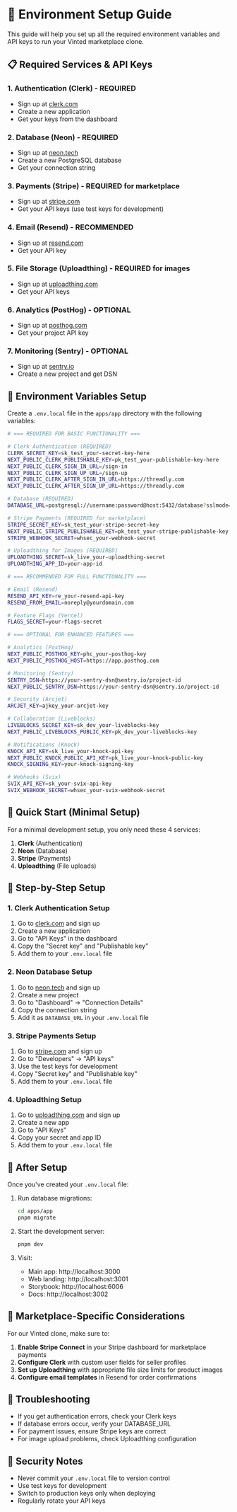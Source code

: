 # 🔧 Environment Setup Guide

This guide will help you set up all the required environment variables and API keys to run your Vinted marketplace clone.

## 📋 Required Services & API Keys

### 1. **Authentication (Clerk)** - REQUIRED
- Sign up at [clerk.com](https://clerk.com)
- Create a new application
- Get your keys from the dashboard

### 2. **Database (Neon)** - REQUIRED  
- Sign up at [neon.tech](https://neon.tech)
- Create a new PostgreSQL database
- Get your connection string

### 3. **Payments (Stripe)** - REQUIRED for marketplace
- Sign up at [stripe.com](https://stripe.com)
- Get your API keys (use test keys for development)

### 4. **Email (Resend)** - RECOMMENDED
- Sign up at [resend.com](https://resend.com)
- Get your API key

### 5. **File Storage (Uploadthing)** - REQUIRED for images
- Sign up at [uploadthing.com](https://uploadthing.com)
- Get your API keys

### 6. **Analytics (PostHog)** - OPTIONAL
- Sign up at [posthog.com](https://posthog.com)
- Get your project API key

### 7. **Monitoring (Sentry)** - OPTIONAL
- Sign up at [sentry.io](https://sentry.io)
- Create a new project and get DSN

## 🔑 Environment Variables Setup

Create a `.env.local` file in the `apps/app` directory with the following variables:

```bash
# === REQUIRED FOR BASIC FUNCTIONALITY ===

# Clerk Authentication (REQUIRED)
CLERK_SECRET_KEY=sk_test_your-secret-key-here
NEXT_PUBLIC_CLERK_PUBLISHABLE_KEY=pk_test_your-publishable-key-here
NEXT_PUBLIC_CLERK_SIGN_IN_URL=/sign-in
NEXT_PUBLIC_CLERK_SIGN_UP_URL=/sign-up
NEXT_PUBLIC_CLERK_AFTER_SIGN_IN_URL=https://threadly.com
NEXT_PUBLIC_CLERK_AFTER_SIGN_UP_URL=https://threadly.com

# Database (REQUIRED)
DATABASE_URL=postgresql://username:password@host:5432/database?sslmode=require

# Stripe Payments (REQUIRED for marketplace)
STRIPE_SECRET_KEY=sk_test_your-stripe-secret-key
NEXT_PUBLIC_STRIPE_PUBLISHABLE_KEY=pk_test_your-stripe-publishable-key
STRIPE_WEBHOOK_SECRET=whsec_your-webhook-secret

# Uploadthing for Images (REQUIRED)
UPLOADTHING_SECRET=sk_live_your-uploadthing-secret
UPLOADTHING_APP_ID=your-app-id

# === RECOMMENDED FOR FULL FUNCTIONALITY ===

# Email (Resend)
RESEND_API_KEY=re_your-resend-api-key
RESEND_FROM_EMAIL=noreply@yourdomain.com

# Feature Flags (Vercel)
FLAGS_SECRET=your-flags-secret

# === OPTIONAL FOR ENHANCED FEATURES ===

# Analytics (PostHog)
NEXT_PUBLIC_POSTHOG_KEY=phc_your-posthog-key
NEXT_PUBLIC_POSTHOG_HOST=https://app.posthog.com

# Monitoring (Sentry)
SENTRY_DSN=https://your-sentry-dsn@sentry.io/project-id
NEXT_PUBLIC_SENTRY_DSN=https://your-sentry-dsn@sentry.io/project-id

# Security (Arcjet)
ARCJET_KEY=ajkey_your-arcjet-key

# Collaboration (Liveblocks)
LIVEBLOCKS_SECRET_KEY=sk_dev_your-liveblocks-key
NEXT_PUBLIC_LIVEBLOCKS_PUBLIC_KEY=pk_dev_your-liveblocks-key

# Notifications (Knock)
KNOCK_API_KEY=sk_live_your-knock-api-key
NEXT_PUBLIC_KNOCK_PUBLIC_API_KEY=pk_live_your-knock-public-key
KNOCK_SIGNING_KEY=your-knock-signing-key

# Webhooks (Svix)
SVIX_API_KEY=sk_your-svix-api-key
SVIX_WEBHOOK_SECRET=whsec_your-svix-webhook-secret
```

## 🚀 Quick Start (Minimal Setup)

For a minimal development setup, you only need these 4 services:

1. **Clerk** (Authentication)
2. **Neon** (Database) 
3. **Stripe** (Payments)
4. **Uploadthing** (File uploads)

## 📝 Step-by-Step Setup

### 1. Clerk Authentication Setup
1. Go to [clerk.com](https://clerk.com) and sign up
2. Create a new application
3. Go to "API Keys" in the dashboard
4. Copy the "Secret key" and "Publishable key"
5. Add them to your `.env.local` file

### 2. Neon Database Setup
1. Go to [neon.tech](https://neon.tech) and sign up
2. Create a new project
3. Go to "Dashboard" → "Connection Details"
4. Copy the connection string
5. Add it as `DATABASE_URL` in your `.env.local` file

### 3. Stripe Payments Setup
1. Go to [stripe.com](https://stripe.com) and sign up
2. Go to "Developers" → "API keys"
3. Use the test keys for development
4. Copy "Secret key" and "Publishable key"
5. Add them to your `.env.local` file

### 4. Uploadthing Setup
1. Go to [uploadthing.com](https://uploadthing.com) and sign up
2. Create a new app
3. Go to "API Keys"
4. Copy your secret and app ID
5. Add them to your `.env.local` file

## 🔄 After Setup

Once you've created your `.env.local` file:

1. Run database migrations:
   ```bash
   cd apps/app
   pnpm migrate
   ```

2. Start the development server:
   ```bash
   pnpm dev
   ```

3. Visit:
   - Main app: http://localhost:3000
   - Web landing: http://localhost:3001  
   - Storybook: http://localhost:6006
   - Docs: http://localhost:3002

## 🎯 Marketplace-Specific Considerations

For our Vinted clone, make sure to:

1. **Enable Stripe Connect** in your Stripe dashboard for marketplace payments
2. **Configure Clerk** with custom user fields for seller profiles
3. **Set up Uploadthing** with appropriate file size limits for product images
4. **Configure email templates** in Resend for order confirmations

## 🐛 Troubleshooting

- If you get authentication errors, check your Clerk keys
- If database errors occur, verify your DATABASE_URL
- For payment issues, ensure Stripe keys are correct
- For image upload problems, check Uploadthing configuration

## 🔐 Security Notes

- Never commit your `.env.local` file to version control
- Use test keys for development
- Switch to production keys only when deploying
- Regularly rotate your API keys 